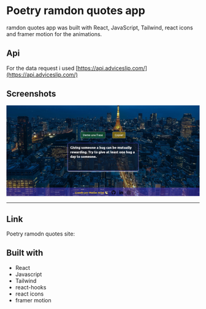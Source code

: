 # Poetry ramdon quotes app

ramdon quotes app was built with React, JavaScript, Tailwind, react icons and framer motion for the animations.

## Api

For the data request i used [https://api.adviceslip.com/](https://api.adviceslip.com/)

## Screenshots

![ramdon quotes screenshot](./src/assets/screenshot.png)

---

## Link

Poetry ramodn quotes site: []()

## Built with

- React
- Javascript
- Tailwind
- react-hooks
- react icons
- framer motion
